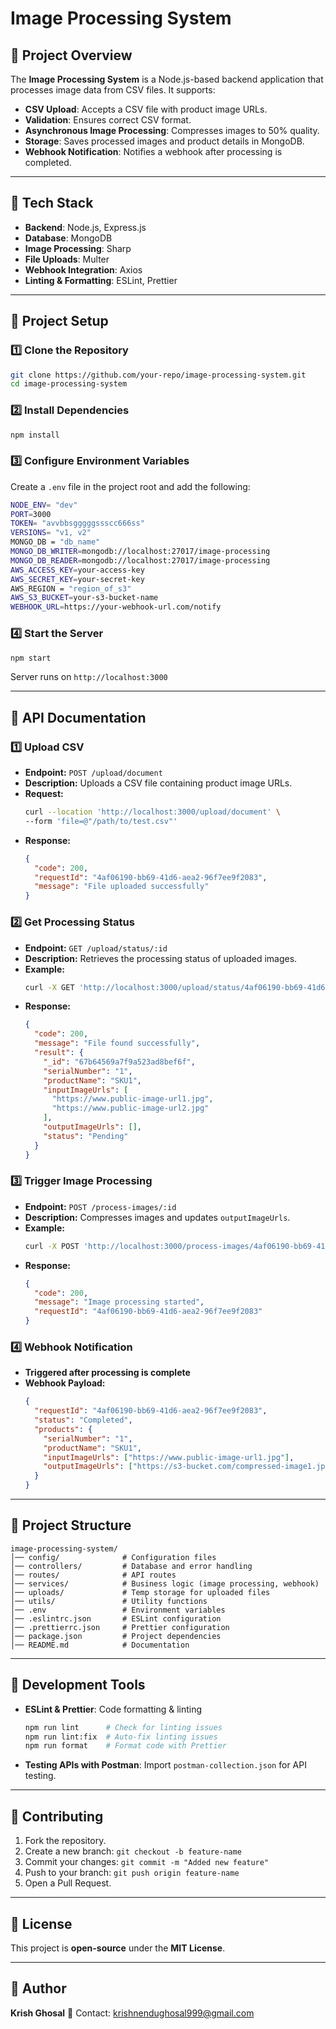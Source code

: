 # **Image Processing System**

## **📌 Project Overview**
The **Image Processing System** is a Node.js-based backend application that processes image data from CSV files. It supports:

- **CSV Upload**: Accepts a CSV file with product image URLs.
- **Validation**: Ensures correct CSV format.
- **Asynchronous Image Processing**: Compresses images to 50% quality.
- **Storage**: Saves processed images and product details in MongoDB.
- **Webhook Notification**: Notifies a webhook after processing is completed.

---

## **📌 Tech Stack**
- **Backend**: Node.js, Express.js
- **Database**: MongoDB
- **Image Processing**: Sharp
- **File Uploads**: Multer
- **Webhook Integration**: Axios
- **Linting & Formatting**: ESLint, Prettier

---

## **📌 Project Setup**

### **1️⃣ Clone the Repository**
```sh
git clone https://github.com/your-repo/image-processing-system.git
cd image-processing-system
```

### **2️⃣ Install Dependencies**
```sh
npm install
```

### **3️⃣ Configure Environment Variables**
Create a `.env` file in the project root and add the following:
```sh
NODE_ENV= "dev"
PORT=3000
TOKEN= "avvbbsgggggssscc666ss"
VERSIONS= "v1, v2"
MONGO_DB = "db_name"
MONGO_DB_WRITER=mongodb://localhost:27017/image-processing
MONGO_DB_READER=mongodb://localhost:27017/image-processing
AWS_ACCESS_KEY=your-access-key
AWS_SECRET_KEY=your-secret-key
AWS_REGION = "region_of_s3"
AWS_S3_BUCKET=your-s3-bucket-name
WEBHOOK_URL=https://your-webhook-url.com/notify
```

### **4️⃣ Start the Server**
```sh
npm start
```
Server runs on `http://localhost:3000`

---

## **📌 API Documentation**

### **1️⃣ Upload CSV**
- **Endpoint:** `POST /upload/document`
- **Description:** Uploads a CSV file containing product image URLs.
- **Request:**
  ```sh
  curl --location 'http://localhost:3000/upload/document' \
  --form 'file=@"/path/to/test.csv"'
  ```
- **Response:**
  ```json
  {
    "code": 200,
    "requestId": "4af06190-bb69-41d6-aea2-96f7ee9f2083",
    "message": "File uploaded successfully"
  }
  ```

### **2️⃣ Get Processing Status**
- **Endpoint:** `GET /upload/status/:id`
- **Description:** Retrieves the processing status of uploaded images.
- **Example:**
  ```sh
  curl -X GET 'http://localhost:3000/upload/status/4af06190-bb69-41d6-aea2-96f7ee9f2083'
  ```
- **Response:**
  ```json
  {
    "code": 200,
    "message": "File found successfully",
    "result": {
      "_id": "67b64569a7f9a523ad8bef6f",
      "serialNumber": "1",
      "productName": "SKU1",
      "inputImageUrls": [
        "https://www.public-image-url1.jpg",
        "https://www.public-image-url2.jpg"
      ],
      "outputImageUrls": [],
      "status": "Pending"
    }
  }
  ```

### **3️⃣ Trigger Image Processing**
- **Endpoint:** `POST /process-images/:id`
- **Description:** Compresses images and updates `outputImageUrls`.
- **Example:**
  ```sh
  curl -X POST 'http://localhost:3000/process-images/4af06190-bb69-41d6-aea2-96f7ee9f2083'
  ```
- **Response:**
  ```json
  {
    "code": 200,
    "message": "Image processing started",
    "requestId": "4af06190-bb69-41d6-aea2-96f7ee9f2083"
  }
  ```

### **4️⃣ Webhook Notification**
- **Triggered after processing is complete**
- **Webhook Payload:**
  ```json
  {
    "requestId": "4af06190-bb69-41d6-aea2-96f7ee9f2083",
    "status": "Completed",
    "products": {
      "serialNumber": "1",
      "productName": "SKU1",
      "inputImageUrls": ["https://www.public-image-url1.jpg"],
      "outputImageUrls": ["https://s3-bucket.com/compressed-image1.jpg"]
    }
  }
  ```

---

## **📌 Project Structure**
```
image-processing-system/
│── config/              # Configuration files
│── controllers/         # Database and error handling
│── routes/              # API routes
│── services/            # Business logic (image processing, webhook)
│── uploads/             # Temp storage for uploaded files
│── utils/               # Utility functions
│── .env                 # Environment variables
│── .eslintrc.json       # ESLint configuration
│── .prettierrc.json     # Prettier configuration
│── package.json         # Project dependencies
│── README.md            # Documentation
```

---

## **📌 Development Tools**
- **ESLint & Prettier**: Code formatting & linting
  ```sh
  npm run lint      # Check for linting issues
  npm run lint:fix  # Auto-fix linting issues
  npm run format    # Format code with Prettier
  ```

- **Testing APIs with Postman**: Import `postman-collection.json` for API testing.

---

## **📌 Contributing**
1. Fork the repository.
2. Create a new branch: `git checkout -b feature-name`
3. Commit your changes: `git commit -m "Added new feature"`
4. Push to your branch: `git push origin feature-name`
5. Open a Pull Request.

---

## **📌 License**
This project is **open-source** under the **MIT License**.

---

## **🚀 Author**
**Krish Ghosal**
📧 Contact: krishnendughosal999@gmail.com


